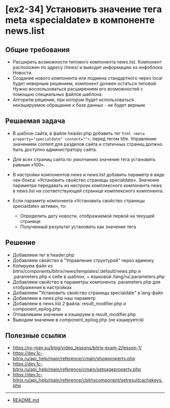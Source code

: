 # [ex2-34] Установить значение тега meta «specialdate» в компоненте news.list

## Общие требования

* Расширить возможности типового компонента news.list. Компонент расположен по адресу /news/ и выводит информацию из инфоблока Новости.
* Создание нового компонента или подмена стандартного через local будет неверным решением, компонент должен остаться типовой. Нужно воспользоваться расширением его возможностей с помощью специальных файлов шаблона.
* Алгоритм решения, при котором будет использоваться некэшируемое обращение к базе данных - не будет верным.

## Решаемая задача

* В шаблон сайта, в файле header.php добавить тег ```html <meta property="specialdate" content="">```, перед тегом title. Управление значением content для разделов сайта и статичных страниц должно быть доступно администратору сайта.

* Для всех страниц сайта по умолчанию значение тега установить равным «100».

* В настройки компонентов news и news.list добавить параметр в виде чек-бокса: «Установить свойство страницы specialdate». Значение параметра передавать из настроек комплексного компонента news в news.list на соответствующей странице комплексного компонента.

* Если параметр компонента «Установить свойство страницы specialdate» активен, то:
    * Определить дату новости, отображаемой первой на текущей странице
    * Полученный результат установить как значение тега

## Решение

* Добавляем тег в header.php
* Добавляем свойство в "Управление структурой" через админку
* Копируем файл из bitrix/components/bitrix/news/templates/.default/news.php и .parameters.php к себе в шаблон, + языковой /lang/ru/.parameters.php
* Добавляем свойство в параметры компонента .parameters.php для отображения в настройках
* Добавляем "Установить свойство страницы specialdate" в lang-файл
* Добавляем в news.php наш параметр
* Добавляем в news.list 2 файла: result_modifier.php и component_epilog.php
* Отлавливаем значение и кэшируем в result_modifier.php
* Выводим значение в component_epilog.php (не кэшируется)

## Полезные ссылки

* https://ro-man.su/blog/video_lessons/bitrix-exam-2/lesson-1/
* https://dev.1c-bitrix.ru/api_help/main/reference/cmain/showproperty.php
* https://dev.1c-bitrix.ru/api_help/main/reference/cmain/setpageproperty.php
* https://dev.1c-bitrix.ru/api_help/main/reference/cbitrixcomponent/setresultcachekeys.php

____
* [README.md](../../README.md)